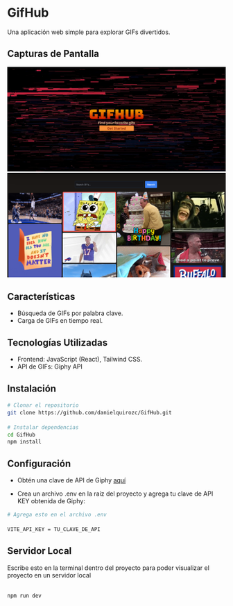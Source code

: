 # GifHub

Una aplicación web simple para explorar GIFs divertidos.

## Capturas de Pantalla

![Captura de Pantalla 1](/screenshots/pageCapture1.png)
![Captura de Pantalla 2](/screenshots/pageCapture2.png)

## Características

- Búsqueda de GIFs por palabra clave.
- Carga de GIFs en tiempo real.

## Tecnologías Utilizadas

- Frontend: JavaScript (React), Tailwind CSS.
- API de GIFs: Giphy API

## Instalación

```bash
# Clonar el repositorio
git clone https://github.com/danielquirozc/GifHub.git

# Instalar dependencias
cd GifHub
npm install

```  

## Configuración

- Obtén una clave de API de Giphy [aquí](https://developers.giphy.com/explorer/)

- Crea un archivo .env en la raíz del proyecto y agrega tu clave de API KEY obtenida de Giphy:

```bash
# Agrega esto en el archivo .env

VITE_API_KEY = TU_CLAVE_DE_API

```

## Servidor Local

Escribe esto en la terminal dentro del proyecto para poder visualizar el proyecto en un servidor local

```bash

npm run dev

```



